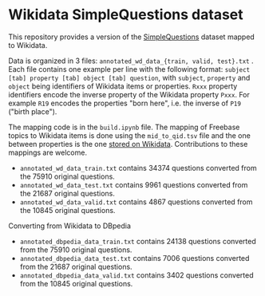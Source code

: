 Wikidata SimpleQuestions dataset
==========================

This repository provides a version of the [SimpleQuestions](https://research.fb.com/downloads/babi/) dataset mapped to Wikidata.

Data is organized in 3 files: `annotated_wd_data_{train, valid, test}.txt` .
Each file contains one example per line with the following format:
`subject [tab] property [tab] object [tab] question`, with `subject`, `property` and `object` being identifiers of Wikidata items or properties.
`Rxxx` property identifiers encode the inverse property of the Wikidata property `Pxxx`. For example `R19` encodes the properties "born here", i.e. the inverse of `P19` ("birth place").

The mapping code is in the `build.ipynb` file. The mapping of Freebase topics to Wikidata items is done using the `mid_to_qid.tsv` file and the one between properties is the one [stored on Wikidata](https://www.wikidata.org/wiki/Wikidata:WikiProject_Freebase/Mapping). Contributions to these mappings are welcome.

* `annotated_wd_data_train.txt` contains 34374 questions converted from the 75910 original questions.
* `annotated_wd_data_test.txt` contains 9961 questions converted from the 21687 original questions.
* `annotated_wd_data_valid.txt` contains 4867 questions converted from the 10845 original questions.

Converting from Wikidata to DBpedia

* `annotated_dbpedia_data_train.txt` contains 24138 questions converted from the 75910 original questions.
* `annotated_dbpedia_data_test.txt` contains 7006 questions converted from the 21687 original questions.
* `annotated_dbpedia_data_valid.txt` contains 3402 questions converted from the 10845 original questions.
